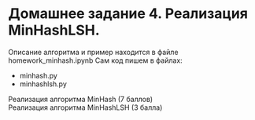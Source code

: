 # Домашнее задание 4. Реализация MinHashLSH.

Описание алгоритма и пример находится в файле homework_minhash.ipynb
Сам код пишем в файлах:
- minhash.py
- minhashlsh.py


Реализация алгоритма MinHash (7 баллов) \
Реализация алгоритма MinHashLSH (3 балла)
